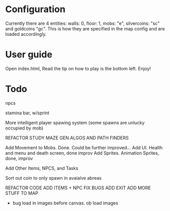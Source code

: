# Configuration

Currently there are 4 entities: walls: 0, floor: 1, mobs: "e", silvercoins: "sc" and goldcoins "gc". This is how they are specified in the map config and are loaded accordingly.

# User guide

Open index.html,
Read the tip on how to play is the bottom left.
Enjoy!

# Todo

npcs

stamina bar, w/sprint

More intelligent player spawing system (some spawns are unlucky occupied by mob)

REFACTOR STUDY MAZE GEN ALGOS AND PATH FINDERS

Add Movement to Mobs. Done. Could be further improved...
Add UI. Health and menu and death screen, done improv
Add Sprites. Animation Sprites, done, improv

Add Other Items, NPCS, and Tasks

Sort out coin to only spawn in avaialve abreas

REFACTOR CODE
ADD ITEMS + NPC
FIX BUGS
ADD EXIT
ADD MORE STUFF TO MAP

- bug load in images before canvas. ob load images
